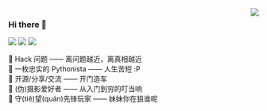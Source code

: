 <img align="right" src="https://github-readme-stats-tr0y.vercel.app/api?username=Macr0phag3&show_icons=true&theme=radical&hide_title=true" />

### Hi there 👋
[![](https://img.shields.io/badge/dynamic/json?color=brightgreen&logo=zhihu&label=Followers&query=%24.data.totalSubs&url=https%3A%2F%2Fapi.spencerwoo.com%2Fsubstats%2F%3Fsource%3Dzhihu%26queryKey%3Dtr0yZh)](https://www.zhihu.com/people/tr0yZh) [![](https://img.shields.io/badge/dynamic/json?color=blue&logo=github&label=Followers&query=%24.data.totalSubs&url=https%3A%2F%2Fapi.spencerwoo.com%2Fsubstats%2F%3Fsource%3Dgithub%26queryKey%3DMacr0phag3)](https://github.com/Macr0phag3/) [![](https://img.shields.io/badge/dynamic/json?color=red&logo=Sina%20Weibo&label=Followers&query=%24.data.totalSubs&url=https%3A%2F%2Fapi.spencerwoo.com%2Fsubstats%2F%3Fsource%3Dweibo%26queryKey%3D6575448477)](https://weibo.com/u/6575448477)




🍭 Hack 问题 —— 离问题越近，离真相越近<br>
🍭 一枚忠实的 Pythonista —— 人生苦短 :P<br>
🍭 开源/分享/交流 —— 开门造车<br>
🍭 (伪)摄影爱好者 —— 从入门到穷的叮当响<br>
🍭 守(tiě)望(quán)先锋玩家 —— 妹妹你在狙谁呢<br>
